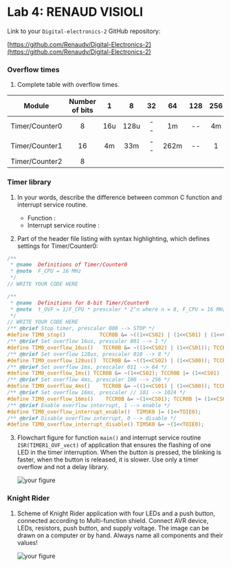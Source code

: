 # Lab 4: RENAUD VISIOLI

Link to your `Digital-electronics-2` GitHub repository:

   [https://github.com/Renaudv/Digital-Electronics-2](https://github.com/Renaudv/Digital-Electronics-2)


### Overflow times

1. Complete table with overflow times.

| **Module** | **Number of bits** | **1** | **8** | **32** | **64** | **128** | **256** | **1024** |
| :-: | :-: | :-: | :-: | :-: | :-: | :-: | :-: | :-: |
| Timer/Counter0 | 8  | 16u | 128u | -- | 1m | -- | 4m | 16m |
| Timer/Counter1 | 16 | 4m |  33m | -- | 262m| -- | 1|4 |
| Timer/Counter2 | 8  |     |      |    | |    | | |


### Timer library

1. In your words, describe the difference between common C function and interrupt service routine.
   * Function :
   * Interrupt service routine : 

2. Part of the header file listing with syntax highlighting, which defines settings for Timer/Counter0:

```c
/**
 * @name  Definitions of Timer/Counter0
 * @note  F_CPU = 16 MHz
 */
// WRITE YOUR CODE HERE

/**
 * @name  Definitions for 8-bit Timer/Counter0
 * @note  t_OVF = 1/F_CPU * prescaler * 2^n where n = 8, F_CPU = 16 MHz
 */
// WRITE YOUR CODE HERE
/** @brief Stop timer, prescaler 000 --> STOP */
#define TIM0_stop()           TCCR0B &= ~((1<<CS02) | (1<<CS01) | (1<<CS00));
/** @brief Set overflow 16us, prescaler 001 --> 1 */
#define TIM0_overflow_16us()   TCCR0B &= ~((1<<CS02) | (1<<CS01)); TCCR0B |= (1<<CS00);
/** @brief Set overflow 128us, prescaler 010 --> 8 */
#define TIM0_overflow_128us()  TCCR0B &= ~((1<<CS02) | (1<<CS00)); TCCR0B |= (1<<CS01);
/** @brief Set overflow 1ms, prescaler 011 --> 64 */
#define TIM0_overflow_1ms() TCCR0B &= ~(1<<CS02); TCCR0B |= (1<<CS01) | (1<<CS00);
/** @brief Set overflow 4ms, prescaler 100 --> 256 */
#define TIM0_overflow_4ms()    TCCR0B &= ~((1<<CS01) | (1<<CS00)); TCCR0B |= (1<<CS02);
/** @brief Set overflow 16ms, prescaler // 101 --> 1024 */
#define TIM0_overflow_16ms()    TCCR0B &= ~(1<<CS01); TCCR0B |= (1<<CS02) | (1<<CS00);
/** @brief Enable overflow interrupt, 1 --> enable */
#define TIM0_overflow_interrupt_enable()  TIMSK0 |= (1<<TOIE0);
/** @brief Disable overflow interrupt, 0 --> disable */
#define TIM0_overflow_interrupt_disable() TIMSK0 &= ~(1<<TOIE0);
```

3. Flowchart figure for function `main()` and interrupt service routine `ISR(TIMER1_OVF_vect)` of application that ensures the flashing of one LED in the timer interruption. When the button is pressed, the blinking is faster, when the button is released, it is slower. Use only a timer overflow and not a delay library.

   ![your figure]()


### Knight Rider

1. Scheme of Knight Rider application with four LEDs and a push button, connected according to Multi-function shield. Connect AVR device, LEDs, resistors, push button, and supply voltage. The image can be drawn on a computer or by hand. Always name all components and their values!

   ![your figure]()
